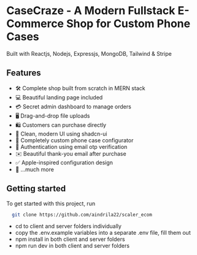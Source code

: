 # CaseCraze - A Modern Fullstack E-Commerce Shop for Custom Phone Cases

Built with Reactjs, Nodejs, Expressjs, MongoDB, Tailwind & Stripe



## Features

- 🛠️ Complete shop built from scratch in MERN stack
- 💻 Beautiful landing page included
- 💳 Secret admin dashboard to manage orders
- 🖥️ Drag-and-drop file uploads
- 🛍️ Customers can purchase directly
- 🌟 Clean, modern UI using shadcn-ui
- 🛒 Completely custom phone case configurator
- 🔑 Authentication using email otp verification
- ✉️ Beautiful thank-you email after purchase
- ✅ Apple-inspired configuration design
- 🎁 ...much more

## Getting started

To get started with this project, run

```bash
  git clone https://github.com/aindrila22/scaler_ecom
```
- cd to client and server folders individually
- copy the .env.example variables into a separate .env file, fill them out 
- npm install in both client and server folders
- npm run dev in both client and server folders


